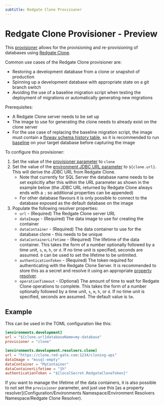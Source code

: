 ```yaml
---
subtitle: Redgate Clone Provisioner
---
```


# Redgate Clone Provisioner - Preview

This [provisioner](https://documentation.red-gate.com/flyway/flyway-concepts/environments/provisioning) allows for the provisioning and re-provisioning of databases using [Redgate Clone](https://www.red-gate.com/products/redgate-clone/?_ga=2.146246964.1042910986.1704804078-728513631.1704372124).

Common use cases of the Redgate Clone provisioner are:

* Restoring a development database from a clone or snapshot of production
* Spinning up a development database with appropriate state on a git branch switch
* Avoiding the use of a baseline migration script when testing the deployment of migrations or automatically generating new migrations

Prerequisites:

* A Redgate Clone server needs to be set up
* The image to use for generating the clone needs to already exist on the clone server
* For the use case of replacing the baseline migration script, the image must contain a [flyway schema history table](<Configuration/Flyway Namespace/Flyway Table Setting>), so it is recommended to run [baseline](Commands/Baseline) on your target database before capturing the image

To configure this provisioner:

1. Set the value of the [provisioner parameter](<Configuration/Environments Namespace/Environment Provisioner Setting>) to `clone`
2. Set the value of the [environment JDBC URL parameter](<Configuration/Environments Namespace/Environment URL Setting>) to
   `${clone.url}`. This will derive the JDBC URL from Redgate Clone.
    * Note that currently for SQL Server the database name needs to be set explicitly after this within the URL parameter as shown in the example below (the JDBC URL returned by Redgate Clone always ends with a
      `;` so additional properties can be appended)
    * For other database flavours it is only possible to connect to the database exposed as the default database on the image
3. Populate the following resolver properties:
    - `url` - (Required)  The Redgate Clone server URL
    - `dataImage` - (Required) The data image to use for creating the container
    - `dataContainer` - (Required) The data container to use for the database clone - this needs to be unique
    - `dataContainerLifetime` - (Required) The lifetime of the data container. This takes the form of a number optionally followed by a time unit, `s`, `m`, `h`, or `d`. If no time unit is specified, seconds are assumed. `0` can be used to set the lifetime to be unlimited.
    - `authenticationToken` - (Required) The token required for authenticating with the Redgate Clone Server. It is recommended to store this as a secret and resolve it using an appropriate [property resolver](https://documentation.red-gate.com/flyway/flyway-concepts/environments/resolvers).
    - `operationTimeout` - (Optional) The amount of time to wait for Redgate Clone operations to complete. This takes the form of a number optionally followed by a time unit, `s`, `m`, `h`, or `d`. If no time unit is specified, seconds are assumed. The default value is `5m`.

## Example

This can be used in the TOML configuration like this:

```toml
[environments.development]
url = "${clone.url}databaseName=my-database"
provisioner = "clone"

[environments.development.resolvers.clone]
url = "https://clone.red-gate.com:1234/cloning-api"
dataImage = "mssql-empty"
dataContainer = "MyContainer"
dataContainerLifetime = "1h"
authenticationToken = "${localSecret.RedgateCloneToken}"
```

If you want to manage the lifetime of the data containers, it is also possible to not set the `provisioner` parameter, and just use this [as a property resolver](Configuration/Environments Namespace/Environment Resolvers Namespace/Redgate Clone Resolver).
